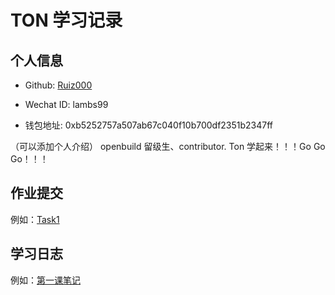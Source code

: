 # TON 学习记录

## 个人信息

* Github: [Ruiz000](https://github.com/Ruiz000)

* Wechat ID: lambs99

* 钱包地址: 0xb5252757a507ab67c040f10b700df2351b2347ff

（可以添加个人介绍）
openbuild 留级生、contributor. Ton 学起来！！！Go Go Go！！！
## 作业提交

例如：[Task1](Task.md#task-1)

## 学习日志

例如：[第一课笔记](journal/1.md)
